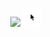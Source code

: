<p align="center">
<img src="https://github-readme-stats.vercel.app/api/top-langs/?username=mcthomas&theme=highcontrast&card_width=225&layout=compact&langs_count=10&text_color=7F7F7F&bg_color=00000000&hide_border=true&border_radius=7&hide_title=true&hide=html,javascript,css"/> 
<img src="pointer.png" width="30"/>
</p>
